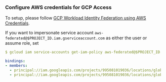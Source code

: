 ### Configure AWS credentials for GCP Access 


To setup, please follow [GCP Workload Identity Federation using AWS Credentials](https://github.com/salrashid123/gcpcompat-aws).


If you want to impersonate service account `aws-federated@$PROJECT_ID.iam.gserviceaccount.com` as either the user or assume role, set

```yaml
$ gcloud iam service-accounts get-iam-policy aws-federated@$PROJECT_ID.iam.gserviceaccount.com  

bindings:
- members:
  - principal://iam.googleapis.com/projects/995081019036/locations/global/workloadIdentityPools/aws-pool-1/subject/arn:aws:iam::291738886548:user/svcacct1
  - principal://iam.googleapis.com/projects/995081019036/locations/global/workloadIdentityPools/aws-pool-1/subject/arn:aws:sts::291738886548:assumed-role/gcpsts/mysession
```